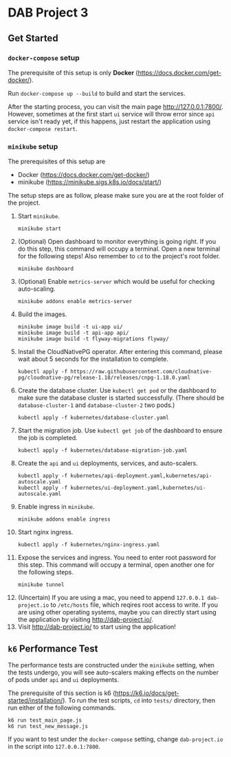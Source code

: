 # DAB Project 3

## Get Started

### `docker-compose` setup

The prerequisite of this setup is only **Docker** (https://docs.docker.com/get-docker/).

Run `docker-compose up --build` to build and start the services.

After the starting process, you can visit the main page http://127.0.0.1:7800/. However, sometimes at the first start `ui` service will throw error since `api` service isn't ready yet, if this happens, just restart the application using `docker-compose restart`.

### `minikube` setup

The prerequisites of this setup are
- Docker (https://docs.docker.com/get-docker/)
- minikube (https://minikube.sigs.k8s.io/docs/start/)

The setup steps are as follow, please make sure you are at the root folder of the project.
1. Start `minikube`.
   ```
   minikube start
   ```
2. (Optional) Open dashboard to monitor everything is going right. If you do this step, this command will occupy a terminal. Open a new terminal for the following steps! Also remember to `cd` to the project's root folder.
   ```
   minikube dashboard
   ```
3. (Optional) Enable `metrics-server` which would be useful for checking auto-scaling.
   ```
   minikube addons enable metrics-server
   ```
4. Build the images.
   ```
   minikube image build -t ui-app ui/
   minikube image build -t api-app api/
   minikube image build -t flyway-migrations flyway/
   ```
5. Install the CloudNativePG operator. After entering this command, please wait about 5 seconds for the installation to complete.
   ```
   kubectl apply -f https://raw.githubusercontent.com/cloudnative-pg/cloudnative-pg/release-1.18/releases/cnpg-1.18.0.yaml
   ```
6. Create the database cluster. Use `kubectl get pod` or the dashboard to make sure the database cluster is started successfully. (There should be `database-cluster-1` and `database-cluster-2` two pods.)
   ```
   kubectl apply -f kubernetes/database-cluster.yaml
   ```
7. Start the migration job. Use `kubectl get job` of the dashboard to ensure the job is completed.
   ```
   kubectl apply -f kubernetes/database-migration-job.yaml
   ```
8. Create the `api` and `ui` deployments, services, and auto-scalers.
   ```
   kubectl apply -f kubernetes/api-deployment.yaml,kubernetes/api-autoscale.yaml
   kubectl apply -f kubernetes/ui-deployment.yaml,kubernetes/ui-autoscale.yaml
   ```
9. Enable ingress in `minikube`.
   ```
   minikube addons enable ingress
   ```
10. Start nginx ingress.
    ```
    kubectl apply -f kubernetes/nginx-ingress.yaml
    ```
11. Expose the services and ingress. You need to enter root password for this step. This command will occupy a terminal, open another one for the following steps.
    ```
    minikube tunnel
    ```
12. (Uncertain) If you are using a mac, you need to append `127.0.0.1 dab-project.io` to `/etc/hosts` file, which reqires root access to write. If you are using other operating systems, maybe you can directly start using the application by visiting http://dab-project.io/.
13. Visit http://dab-project.io/ to start using the application!

## `k6` Performance Test

The performance tests are constructed under the `minikube` setting, when the tests undergo, you will see auto-scalers making effects on the number of pods under `api` and `ui` deployments.

The prerequisite of this section is k6 (https://k6.io/docs/get-started/installation/). To run the test scripts, `cd` into `tests/` directory, then run either of the following commands.

```
k6 run test_main_page.js
k6 run test_new_message.js
```

If you want to test under the `docker-compose` setting, change `dab-project.io` in the script into `127.0.0.1:7800`.